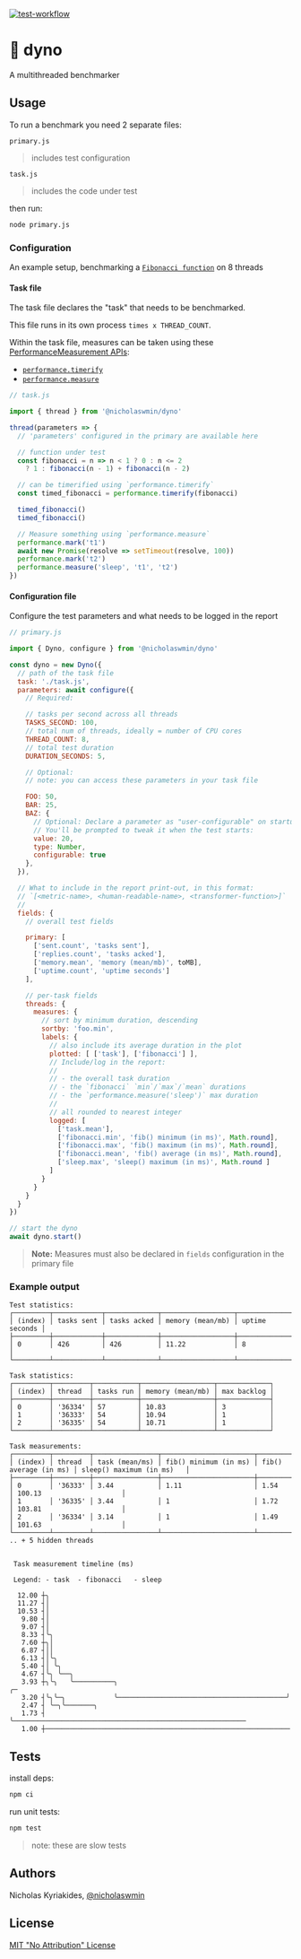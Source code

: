 [![test-workflow][test-badge]][test-workflow]

# :wrench: dyno

A multithreaded benchmarker

## Usage

To run a benchmark you need 2 separate files:

`primary.js`

> includes test configuration

`task.js`

> includes the code under test

then run:

```bash
node primary.js
```

### Configuration

An example setup, benchmarking a [`Fibonacci function`][fib] on 8 threads

#### Task file

The task file declares the "task" that needs to be benchmarked.

This file runs in its own process `times x THREAD_COUNT`.

Within the task file, measures can be taken using
these [PerformanceMeasurement APIs][perf-api]:

- [`performance.timerify`][timerify]
- [`performance.measure`][measure]

```js
// task.js

import { thread } from '@nicholaswmin/dyno'

thread(parameters => {
  // 'parameters' configured in the primary are available here

  // function under test
  const fibonacci = n => n < 1 ? 0 : n <= 2
    ? 1 : fibonacci(n - 1) + fibonacci(n - 2)

  // can be timerified using `performance.timerify`
  const timed_fibonacci = performance.timerify(fibonacci)

  timed_fibonacci()
  timed_fibonacci()

  // Measure something using `performance.measure`
  performance.mark('t1')
  await new Promise(resolve => setTimeout(resolve, 100))
  performance.mark('t2')
  performance.measure('sleep', 't1', 't2')
})
```

#### Configuration file

Configure the test parameters and what needs to be logged in the report

```js
// primary.js

import { Dyno, configure } from '@nicholaswmin/dyno'

const dyno = new Dyno({
  // path of the task file
  task: './task.js',
  parameters: await configure({
    // Required:

    // tasks per second across all threads
    TASKS_SECOND: 100,
    // total num of threads, ideally = number of CPU cores
    THREAD_COUNT: 8,
    // total test duration
    DURATION_SECONDS: 5,

    // Optional:
    // note: you can access these parameters in your task file

    FOO: 50,
    BAR: 25,
    BAZ: {
      // Optional: Declare a parameter as "user-configurable" on startup.
      // You'll be prompted to tweak it when the test starts:
      value: 20,
      type: Number,
      configurable: true
    },
  }),

  // What to include in the report print-out, in this format:
  // `[<metric-name>, <human-readable-name>, <transformer-function>]`
  //
  fields: {
    // overall test fields

    primary: [
      ['sent.count', 'tasks sent'],
      ['replies.count', 'tasks acked'],
      ['memory.mean', 'memory (mean/mb)', toMB],
      ['uptime.count', 'uptime seconds']
    ],

    // per-task fields
    threads: {
      measures: {
        // sort by minimum duration, descending
        sortby: 'foo.min',
        labels: {
          // also include its average duration in the plot
          plotted: [ ['task'], ['fibonacci'] ],
          // Include/log in the report:
          //
          // - the overall task duration
          // - the `fibonacci` `min`/`max`/`mean` durations
          // - the `performance.measure('sleep')` max duration
          //
          // all rounded to nearest integer
          logged: [
            ['task.mean'],
            ['fibonacci.min', 'fib() minimum (in ms)', Math.round],
            ['fibonacci.max', 'fib() maximum (in ms)', Math.round],
            ['fibonacci.mean', 'fib() average (in ms)', Math.round],
            ['sleep.max', 'sleep() maximum (in ms)', Math.round ]
          ]
        }
      }
    }
  }
})

// start the dyno
await dyno.start()
```

> **Note:** Measures must also be declared in `fields` configuration in the
> primary file

### Example output

```console
Test statistics:
┌─────────┬────────────┬─────────────┬──────────────────┬────────────────┐
│ (index) │ tasks sent │ tasks acked │ memory (mean/mb) │ uptime seconds │
├─────────┼────────────┼─────────────┼──────────────────┼────────────────┤
│ 0       │ 426        │ 426         │ 11.22            │ 8              │
└─────────┴────────────┴─────────────┴──────────────────┴────────────────┘

Task statistics:
┌─────────┬─────────┬───────────┬──────────────────┬─────────────┐
│ (index) │ thread  │ tasks run │ memory (mean/mb) │ max backlog │
├─────────┼─────────┼───────────┼──────────────────┼─────────────┤
│ 0       │ '36334' │ 57        │ 10.83            │ 3           │
│ 1       │ '36333' │ 54        │ 10.94            │ 1           │
│ 2       │ '36335' │ 54        │ 10.71            │ 1           │
└─────────┴─────────┴───────────┴──────────────────┴─────────────┘

Task measurements:
┌─────────┬─────────┬────────────────┬───────────────────────┬───────────────────────┬───────────────────────────┐
│ (index) │ thread  │ task (mean/ms) │ fib() minimum (in ms) │ fib() average (in ms) │ sleep() maximum (in ms)   │
├─────────┼─────────┼────────────────┼───────────────────────┼───────────────────────┼───────────────────────────┤
│ 0       │ '36333' │ 3.44           │ 1.11                  │ 1.54                  │ 100.13                    │
│ 1       │ '36335' │ 3.44           │ 1                     │ 1.72                  │ 103.81                    │
│ 2       │ '36334' │ 3.14           │ 1                     │ 1.49                  │ 101.63                    │
└─────────┴─────────┴────────────────┴───────────────────────┴───────────────────────┴───────────────────────────┘
.. + 5 hidden threads


 Task measurement timeline (ms)

 Legend: - task  - fibonacci   - sleep

  12.00 ┼╮
  11.27 ┤│
  10.53 ┤│
   9.80 ┤│
   9.07 ┤│
   8.33 ┤╰╮
   7.60 ┼╮│
   6.87 ┤││
   6.13 ┤│╰╮
   5.40 ┤│ ╰╮
   4.67 ┤╰╮ ╰──╮
   3.93 ┼╮╰╮   ╰──────────╮                                          ╭─
   3.20 ┤╰╮╰─╮            ╰──────────────────────────────────────────╯
   2.47 ┤ ╰─╮╰───────╮
   1.73 ┤   ╰──────────────────────────────────────────────────────────
   1.00 ┼─────────────────────────────────────────────────────────────
```

## Tests

install deps:

```bash
npm ci
```

run unit tests:

```bash
npm test
```

> note: these are slow tests

## Authors

Nicholas Kyriakides, [@nicholaswmin][nicholaswmin]

## License

[MIT "No Attribution" License][license]

<!--- Badges -->

[test-badge]: https://github.com/nicholaswmin/dyno/actions/workflows/test.yml/badge.svg
[test-workflow]: https://github.com/nicholaswmin/dyno/actions/workflows/test:unit.yml

<!--- General Refs -->

[perf-api]: https://nodejs.org/api/perf_hooks.html#performance-measurement-apis
[timerify]: https://nodejs.org/api/perf_hooks.html#performancetimerifyfn-options
[measure]: https://nodejs.org/api/perf_hooks.html#class-performancemeasure
[fib]: https://en.wikipedia.org/wiki/Fibonacci_sequence

[nicholaswmin]: https://github.com/nicholaswmin
[license]: ./LICENSE
